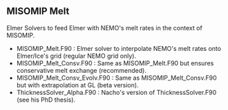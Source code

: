 ## MISOMIP Melt

Elmer Solvers to feed Elmer with NEMO's melt rates in the context of MISOMIP.

* MISOMIP\_Melt.F90 : Elmer solver to interpolate NEMO's melt rates onto Elmer/Ice's grid (regular NEMO grid only).
* MISOMIP\_Melt\_Consv.F90 : Same as MISOMIP\_Melt.F90 but ensures conservative melt exchange (recommended).
* MISOMIP\_Melt\_Consv\_Evolv.F90 : Same as MISOMIP\_Melt\_Consv.F90 but with extrapolation at GL (beta version).
* ThicknessSolver\_Alpha.F90 : Nacho's version of ThicknessSolver.F90 (see his PhD thesis).
